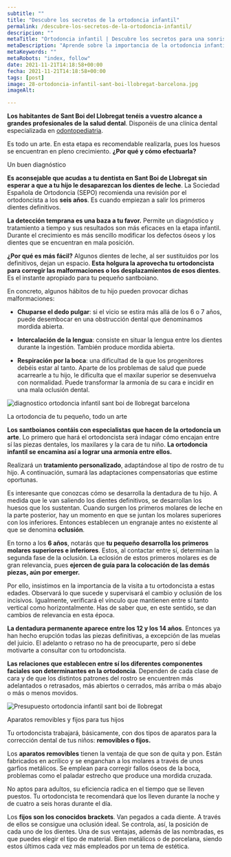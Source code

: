 ```yaml
---
subtitle: ""
title: "Descubre los secretos de la ortodoncia infantil"
permalink: /descubre-los-secretos-de-la-ortodoncia-infantil/
descripcion: ""
metaTitle: "Ortodoncia infantil | Descubre los secretos para una sonrisa perfecta en Sant Boi de Llobregat"
metaDescription: "Aprende sobre la importancia de la ortodoncia infantil y cómo un diagnóstico temprano puede corregir malformaciones dentales en niños. Descubre los beneficios de la ortodoncia en Sant Boi de Llobregat y cómo mejorar la salud dental de tus hijos con nuestros expertos."
metaKeywords: ""
metaRobots: "index, follow"
date: 2021-11-21T14:18:58+00:00
fecha: 2021-11-21T14:18:58+00:00
tags: [post]
image: 28-ortodoncia-infantil-sant-boi-llobregat-barcelona.jpg
imageAlt: 

---
```



**Los habitantes de Sant Boi del Llobregat tenéis a vuestro alcance a grandes profesionales de la salud dental**. Disponéis de una clínica dental especializada en [odontopediatria](http://centredentalbaste.com/tratamientos/odontopediatria/).


Es todo un arte. En esta etapa es recomendable realizarla, pues los huesos se encuentran en pleno crecimiento. **¿Por qué y cómo efectuarla?**



Un buen diagnóstico


**Es aconsejable que acudas a tu dentista en Sant Boi de Llobregat sin esperar a que a tu hijo le desaparezcan los dientes de leche**. La Sociedad Española de Ortodoncia (SEPO) recomienda una revisión por el ortodoncista a los **seis años**. Es cuando empiezan a salir los primeros dientes definitivos.


**La detección temprana es una baza a tu favor.** Permite un diagnóstico y tratamiento a tiempo y sus resultados son más eficaces en la etapa infantil. Durante el crecimiento es más sencillo modificar los defectos óseos y los dientes que se encuentran en mala posición.


**¿Por qué es más fácil?** Algunos dientes de leche, al ser sustituidos por los definitivos, dejan un espacio. **Esta** **holgura la aprovecha tu ortodoncista para corregir las malformaciones o los desplazamientos de esos dientes**. Es el instante apropiado para tu pequeño santboiano.


En concreto, algunos hábitos de tu hijo pueden provocar dichas malformaciones:


- **Chuparse el dedo pulgar**: si el vicio se estira más allá de los 6 o 7 años, puede desembocar en una obstrucción dental que denominamos mordida abierta.


- **Intercalación de la lengua**: consiste en situar la lengua entre los dientes durante la ingestión. También produce mordida abierta.


- **Respiración por la boca**: una dificultad de la que los progenitores debéis estar al tanto. Aparte de los problemas de salud que puede acarrearle a tu hijo, le dificulta que el maxilar superior se desenvuelva con normalidad. Puede transformar la armonía de su cara e incidir en una mala oclusión dental.



![diagnostico ortodoncia infantil sant boi de llobregat barcelona](/assets/static/images/blog/blog-inner/diagnostico-ortodoncia-infantil-sant-boi-llobregat-barcelona.jpg)


La ortodoncia de tu pequeño, todo un arte


**Los santboianos contáis con especialistas que hacen de la ortodoncia un arte**. Lo primero que hará el ortodoncista será indagar cómo encajan entre sí las piezas dentales, los maxilares y la cara de tu niño. **La ortodoncia infantil se encamina así a lograr una armonía entre ellos.**


Realizará un **tratamiento personalizado**, adaptándose al tipo de rostro de tu hijo. A continuación, sumará las adaptaciones compensatorias que estime oportunas.


Es interesante que conozcas cómo se desarrolla la dentadura de tu hijo. A medida que le van saliendo los dientes definitivos, se desarrollan los huesos que los sustentan. Cuando surgen los primeros molares de leche en la parte posterior, hay un momento en que se juntan los molares superiores con los inferiores. Entonces establecen un engranaje antes no existente al que se denomina **oclusión**.


En torno a los **6 años**, notarás que **tu pequeño desarrolla los primeros molares superiores e inferiores**. Estos, al contactar entre sí, determinan la segunda fase de la oclusión. La eclosión de estos primeros molares es de gran relevancia, pues **ejercen de guía para la colocación de las demás piezas, aún por emerger.**


Por ello, insistimos en la importancia de la visita a tu ortodoncista a estas edades. Observará lo que sucede y supervisará el cambio y oclusión de los incisivos. Igualmente, verificará el vínculo que mantienen entre sí tanto vertical como horizontalmente. Has de saber que, en este sentido, se dan cambios de relevancia en esta época.


**La dentadura permanente aparece entre los 12 y los 14 años**. Entonces ya han hecho erupción todas las piezas definitivas, a excepción de las muelas del juicio. El adelanto o retraso no ha de preocuparte, pero sí debe motivarte a consultar con tu ortodoncista.


**Las relaciones que establecen entre sí los diferentes componentes faciales son determinantes en la ortodoncia**. Dependen de cada clase de cara y de que los distintos patrones del rostro se encuentren más adelantados o retrasados, más abiertos o cerrados, más arriba o más abajo o más o menos movidos.


![Presupuesto ortodoncia infantil sant boi de llobregat](/assets/static/images/blog/blog-inner/presupuesto-ortodoncia-infantil-sant-boi-llobregat-barcelona.png)


Aparatos removibles y fijos para tus hijos


Tu ortodoncista trabajará, básicamente, con dos tipos de aparatos para la corrección dental de tus niños: **removibles o fijos.**


Los **aparatos removibles** tienen la ventaja de que son de quita y pon. Están fabricados en acrílico y se enganchan a los molares a través de unos garfios metálicos. Se emplean para corregir fallos óseos de la boca, problemas como el paladar estrecho que produce una mordida cruzada.


No aptos para adultos, su eficiencia radica en el tiempo que se lleven puestos. Tu ortodoncista te recomendará que los lleven durante la noche y de cuatro a seis horas durante el día.


Los **fijos son los conocidos brackets**. Van pegados a cada diente. A través de ellos se consigue una oclusión ideal. Se controla, así, la posición de cada uno de los dientes. Una de sus ventajas, además de las nombradas, es que puedes elegir el tipo de material. Bien metálicos o de porcelana, siendo estos últimos cada vez más empleados por un tema de estética.


 

